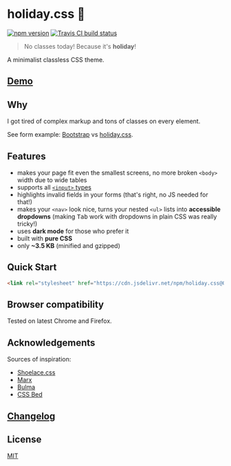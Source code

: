 # holiday.css :tada:

[![npm version](https://img.shields.io/npm/v/holiday.css.svg?style=flat-square)](https://www.npmjs.com/package/holiday.css)
[![Travis CI build status](https://img.shields.io/travis/com/EvgenyOrekhov/holiday.css/master.svg?style=flat-square)](https://travis-ci.com/EvgenyOrekhov/holiday.css)

> No classes today! Because it's **holiday**!

A minimalist classless CSS theme.

## [Demo](https://evgenyorekhov.github.io/holiday.css/)

## Why

I got tired of complex markup and tons of classes on every element.

See form example: [Bootstrap](https://jsfiddle.net/z16aknfh/3/) vs
[holiday.css](https://jsfiddle.net/5egfxtLc/1/).

## Features

- makes your page fit even the smallest screens, no more broken `<body>` width
  due to wide tables
- supports all
  [`<input>` types](https://developer.mozilla.org/en-US/docs/Web/HTML/Element/input#%3Cinput%3E_types)
- highlights invalid fields in your forms (that's right, no JS needed for that!)
- makes your `<nav>` look nice, turns your nested `<ul>` lists into **accessible
  dropdowns** (making <kbd>Tab</kbd> work with dropdowns in plain CSS was really
  tricky!)
- uses **dark mode** for those who prefer it
- built with **pure CSS**
- only **~3.5 KB** (minified and gzipped)

## Quick Start

```html
<link rel="stylesheet" href="https://cdn.jsdelivr.net/npm/holiday.css@0.7.3" />
```

## Browser compatibility

Tested on latest Chrome and Firefox.

## Acknowledgements

Sources of inspiration:

- [Shoelace.css](https://www.shoelace.style/)
- [Marx](https://mblode.github.io/marx/)
- [Bulma](https://bulma.io/)
- [CSS Bed](https://www.cssbed.com/)

## [Changelog](https://github.com/EvgenyOrekhov/holiday.css/releases)

## License

[MIT](LICENSE)
